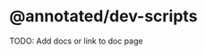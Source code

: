 <!---
  Copyright (c) Meta Platforms and its affiliates.
  This source code is licensed under the MIT license found in the
  LICENSE file in the root directory of this source tree.
-->

# @annotated/dev-scripts

TODO: Add docs or link to doc page